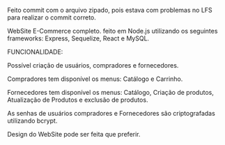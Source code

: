 Feito commit com o arquivo zipado, pois estava com problemas no LFS para realizar o commit correto.

WebSite E-Commerce completo.
feito em Node.js utilizando os seguintes frameworks:
Express, Sequelize, React e MySQL.

FUNCIONALIDADE:

Possível criação de usuários, compradores e fornecedores.

Compradores tem disponível os menus: Catálogo e Carrinho.

Fornecedores tem disponível os menus: Catálogo, Criação de produtos, Atualização de Produtos e exclusão de produtos.

As senhas de usuários compradores e Fornecedores são criptografadas utilizando bcrypt.

Design do WebSite pode ser feita que preferir.